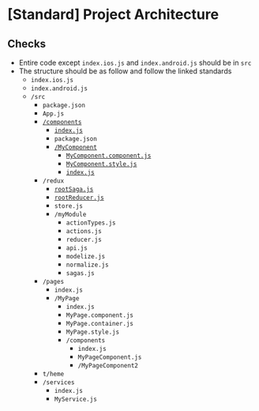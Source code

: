 # [Standard] Project Architecture

## Checks
- Entire code except `index.ios.js` and `index.android.js` should be in `src`
- The structure should be as follow and follow the linked standards
  - `index.ios.js`
  - `index.android.js`
  - `/src`
    - `package.json`
    - `App.js`
    - [`/components`](./components/folder.s.md)
      - [`index.js`](./components/index.s.md)
      - `package.json`
      - [`/MyComponent`](./components/my-component/folder.s.md)
        - [`MyComponent.component.js`](./components/my-component/component.s.md)
        - [`MyComponent.style.js`](./components/my-component/style.s.md)
        - [`index.js`](./components/my-component/index.s.md)
    - `/redux`
      - [`rootSaga.js`](./redux/root-saga.js)
      - [`rootReducer.js`](./redux/root-reducer.js)
      - `store.js`
      - `/myModule`
        - `actionTypes.js`
        - `actions.js`
        - `reducer.js`
        - `api.js`
        - `modelize.js`
        - `normalize.js`
        - `sagas.js`
    - `/pages`
      - `index.js`
      - `/MyPage`
        - `index.js`
        - `MyPage.component.js`
        - `MyPage.container.js`
        - `MyPage.style.js`
        - `/components`
          - `index.js`
          - `MyPageComponent.js`
          - `/MyPageComponent2`
    - `t/heme`
    - `/services`
      - `index.js`
      - `MyService.js`

